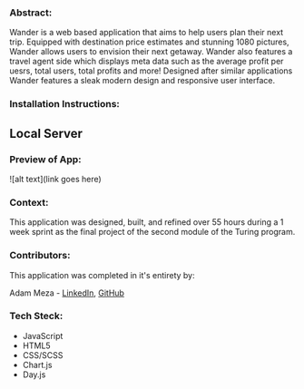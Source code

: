### Abstract:
Wander is a web based application that aims to help users plan their next trip. Equipped with destination price estimates and stunning 1080 pictures, Wander allows users to envision their next getaway. Wander also features a travel agent side which displays meta data such as the average profit per uesrs, total users, total profits and more! Designed after similar applications Wander features a sleak modern design and responsive user interface. 

### Installation Instructions:

## Local Server

### Preview of App:
![alt text](link goes here)

### Context:
This application was designed, built, and refined over 55 hours during a 1 week sprint as the final project of the second module of the Turing program. 

### Contributors:

This application was completed in it's entirety by:

Adam Meza - [LinkedIn](https://www.linkedin.com/in/adam-meza/), [GitHub](https://github.com/adam-meza)

### Tech Steck:

- JavaScript
- HTML5
- CSS/SCSS
- Chart.js
- Day.js

 
